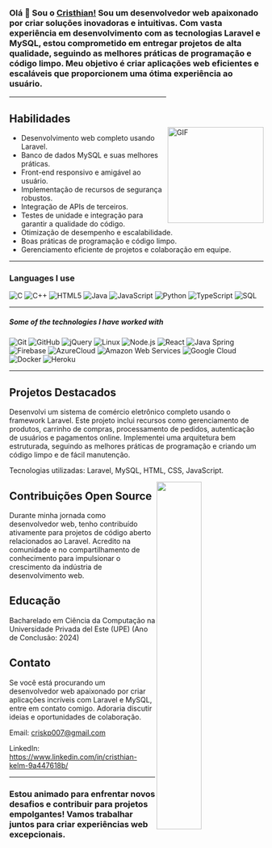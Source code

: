 ### Olá 👋 Sou o [Cristhian!](https://github.com/Danushka2/Danushka2/) Sou um desenvolvedor web apaixonado por criar soluções inovadoras e intuitivas. Com vasta experiência em desenvolvimento com as tecnologias Laravel e MySQL, estou comprometido em entregar projetos de alta qualidade, seguindo as melhores práticas de programação e código limpo. Meu objetivo é criar aplicações web eficientes e escaláveis que proporcionem uma ótima experiência ao usuário. 

<img align="right" style="margin-top: 60px" alt="GIF" height="190px" src="https://media.giphy.com/media/Ah3zHH7hvsSB2/giphy.gif" />

---

## Habilidades

- Desenvolvimento web completo usando Laravel.
- Banco de dados MySQL e suas melhores práticas.
- Front-end responsivo e amigável ao usuário.
- Implementação de recursos de segurança robustos.
- Integração de APIs de terceiros.
- Testes de unidade e integração para garantir a qualidade do código.
- Otimização de desempenho e escalabilidade.
- Boas práticas de programação e código limpo.
- Gerenciamento eficiente de projetos e colaboração em equipe.

---

### Languages I use

![C](https://img.shields.io/badge/-C-000000?style=flat&logo=c)
![C++](https://img.shields.io/badge/-C++-000000?style=flat&logo=c%2B%2B)
![HTML5](https://img.shields.io/badge/-HTML5-000000?style=flat&logo=html5)
![Java](https://img.shields.io/badge/-Java-000000?style=flat&logo=java)
![JavaScript](https://img.shields.io/badge/-JavaScript-000000?style=flat&logo=javascript)
![Python](https://img.shields.io/badge/-Python-000000?style=flat&logo=python)
![TypeScript](https://img.shields.io/badge/-TypeScript-000000?style=flat&logo=typescript)
![SQL](https://img.shields.io/badge/-SQL-000000?style=flat&logo=postgresql)

---

##### Some of the technologies I have worked with

![Git](https://img.shields.io/badge/-Git-222222?style=flat&logo=git&logoColor=F05032)
![GitHub](https://img.shields.io/badge/-GitHub-222222?style=flat&logo=github&logoColor=181717)
![jQuery](https://img.shields.io/badge/-jQuery-222222?style=flat&logo=jQuery&logoColor=0769AD)
![Linux](https://img.shields.io/badge/-Linux-222222?style=flat&logo=linux&logoColor=FCC624)
![Node.js](https://img.shields.io/badge/-Node.js-222222?style=flat&logo=node.js&logoColor=339933)
![React](https://img.shields.io/badge/-React-222222?style=flat&logo=React&logoColor=61DAFB)
![Java Spring](https://img.shields.io/badge/-Spring-222222?style=flat&logo=spring&logoColor=6DB33F)
![Firebase](https://img.shields.io/badge/Firebase-222222?style=flat-square&logo=firebase)
![AzureCloud](https://img.shields.io/badge/Microsoft%20Azure-222222?style=flat-square&logo=microsoft-azure)
![Amazon Web Services](https://img.shields.io/badge/-Amazon%20Web%20Services-222222?style=flat-square&logo=Amazon-Web-Service)
![Google Cloud](https://img.shields.io/badge/Google%20Cloud-black?style=flat-square&logo=google-cloud)
![Docker](https://img.shields.io/badge/-Docker-black?style=flat-square&logo=docker)
![Heroku](https://img.shields.io/badge/-Heroku-222222?style=flat-square&logo=heroku)
<br/>

---


## Projetos Destacados

<p class="margin-top: 15px">Desenvolvi um sistema de comércio eletrônico completo usando o framework Laravel. Este projeto inclui recursos como gerenciamento de produtos, carrinho de compras, processamento de pedidos, autenticação de usuários e pagamentos online. Implementei uma arquitetura bem estruturada, seguindo as melhores práticas de programação e criando um código limpo e de fácil manutenção.

Tecnologias utilizadas: Laravel, MySQL, HTML, CSS, JavaScript.</p>

<img src="https://user-images.githubusercontent.com/89788120/167628634-549d2bdd-609e-4275-85af-1e1974da64ca.gif" width="42%" align="right" />

## Contribuições Open Source
Durante minha jornada como desenvolvedor web, tenho contribuído ativamente para projetos de código aberto relacionados ao Laravel. Acredito na comunidade e no compartilhamento de conhecimento para impulsionar o crescimento da indústria de desenvolvimento web.

## Educação
Bacharelado em Ciência da Computação na Universidade Privada del Este (UPE) (Ano de Conclusão: 2024)


## Contato
Se você está procurando um desenvolvedor web apaixonado por criar aplicações incríveis com Laravel e MySQL, entre em contato comigo. Adoraria discutir ideias e oportunidades de colaboração.

Email: criskp007@gmail.com

LinkedIn: https://www.linkedin.com/in/cristhian-kelm-9a447618b/

---

### Estou animado para enfrentar novos desafios e contribuir para projetos empolgantes! Vamos trabalhar juntos para criar experiências web excepcionais.



